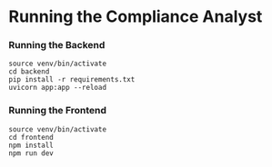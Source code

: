 # Running the Compliance Analyst

### Running the Backend
```
source venv/bin/activate
cd backend
pip install -r requirements.txt
uvicorn app:app --reload
```
### Running the Frontend
```
source venv/bin/activate
cd frontend
npm install
npm run dev
```
